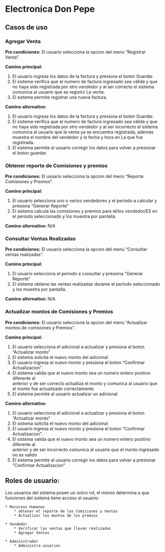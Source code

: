 # Electronica Don Pepe 
## Casos de uso

### Agregar Venta
**Pre condiciones:** El usuario selecciona la opcion del menú “Registrar Venta”.

**Camino principal:**
1. El usuario ingresa los datos de la factura y presiona el boton Guardar.
2. El sistema verifica que el numero de factura ingresado sea válida y que no haya
sido registrada por otro vendedor y al ser correcto el sistema comunica al usuario que
se registro La venta.
3. El sistema permite registrar una nueva factura.

**Camino alternativo:**
1. El usuario ingresa los datos de la factura y presiona el boton Guardar.
3. El sistema verifica que el numero de factura ingresado sea válida y que no haya sido registrada por otro vendedor y al ser incorrecto el sistema comunica al usuario que la venta ya se encuentra registrada, además muestra el nombre del vendedor y la fecha y hora en La que fue registrada.
4. El sistema permite al usuario corregir los datos para volver a presionar el boton guardar.

### Obtener reporte de Comisiones y premios
**Pre condiciones:** El usuario selecciona la opcion del menú “Reporte Comisiones y Premios”.

**Camino principal:**
1. El usuario selecciona uno o varios vendedores y el período a calcular y presiona  “Generar Reporte”
2. El sistema calcula las comisiones y premios para el/los vendedor/ES en el período seleccionado y los muestra por pantalla.

**Camino alternativo:**  N/A

### Consultar Ventas Realizadas
**Pre condiciones:** El usuario selecciona la opcion del menú “Consultar ventas realizadas”.

**Camino principal:**
1. El usuario selecciona el período a consultar y presiona  “Generar Reporte”
2. El sistema obtiene las ventas realizadas durante el período seleccionado y los muestra por pantalla.

**Camino alternativo:**  N/A

### Actualizar montos de Comisiones y Premios
**Pre condiciones:** El usuario selecciona la opcion del menú “Actualizar montos de comisiones y Premios”.

**Camino principal:**
1. El usuario selecciona el adicional a actualizar y presiona el boton “Actualizar monto”
2. El sistema solicita el nuevo monto del adicional
3. El usuario ingresa el nuevo monto y presiona el boton “Confirmar Actualizacion”.
4. El sistema valida que el nuevo monto sea un numero entero positivo diferente al  
anterior y de ser correcto actualiza el monto y comunica al usuario que el monto fue 
actualizado correctamente
5. El sistema permite al usuario actualizar un adicional

**Camino alternativo:**
1. El usuario selecciona el adicional a actualizar y presiona el boton “Actualizar monto”
2. El sistema solicita el nuevo monto del adicional
3. El usuario ingresa el nuevo monto y presiona el boton “Confirmar Actualizacion”.
4. El sistema valida que el nuevo monto sea un numero entero positivo diferente al  
anterior y de ser incorrecto comunica al usuario que el monto ingresado no es valido 
6. El sistema permite al usuario corregir los datos para volver a presionar “Confirmar Actualizacion”
 
## Roles de usuario:
Los usuarios del sistema posen un único rol, el mismo determina a que funciones del sistema tiene acceso el usuario:

    * Recursos Humanos 
        * obtener el reporte de las Comisiones y Ventas
        * Actualizar los montos de los premios
    
    * Vendedor
        * Verificar las ventas que llevan realizadas
        * Agregar Ventas
    
    * Administrador
        * Administra usuarios
